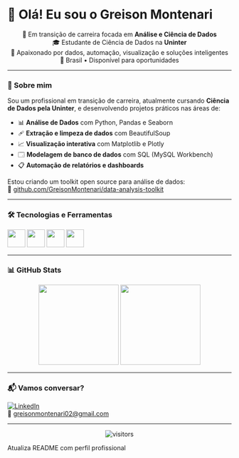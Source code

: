# 👋 Olá! Eu sou o Greison Montenari

<p align="center">
  🎯 Em transição de carreira focada em <strong>Análise e Ciência de Dados</strong><br>
  🎓 Estudante de Ciência de Dados na <strong>Uninter</strong><br>
  💼 Apaixonado por dados, automação, visualização e soluções inteligentes<br>
  📍 Brasil • Disponível para oportunidades
</p>

---

### 🚀 Sobre mim

Sou um profissional em transição de carreira, atualmente cursando **Ciência de Dados pela Uninter**, e desenvolvendo projetos práticos nas áreas de:

- 📊 **Análise de Dados** com Python, Pandas e Seaborn
- 🩹 **Extração e limpeza de dados** com BeautifulSoup
- 📈 **Visualização interativa** com Matplotlib e Plotly
- 🗔️ **Modelagem de banco de dados** com SQL (MySQL Workbench)
- 📋 **Automação de relatórios e dashboards**

Estou criando um toolkit open source para análise de dados:  
🔗 [github.com/GreisonMontenari/data-analysis-toolkit](https://github.com/GreisonMontenari/data-analysis-toolkit)

---

### 🛠️ Tecnologias e Ferramentas

<p align="left">
  <img src="https://cdn.jsdelivr.net/gh/devicons/devicon/icons/python/python-original.svg" width="40" height="40" />
  <img src="https://cdn.jsdelivr.net/gh/devicons/devicon/icons/mysql/mysql-original.svg" width="40" height="40" />
  <img src="https://cdn.jsdelivr.net/gh/devicons/devicon/icons/git/git-original.svg" width="40" height="40" />
  <img src="https://cdn.jsdelivr.net/gh/devicons/devicon/icons/linux/linux-original.svg" width="40" height="40" />
</p>

---

### 📊 GitHub Stats

<p align="center">
  <img height="180em" src="https://github-readme-stats.vercel.app/api?username=GreisonMontenari&show_icons=true&theme=radical"/>
  <img height="180em" src="https://github-readme-stats.vercel.app/api/top-langs/?username=GreisonMontenari&layout=compact&theme=radical"/>
</p>

---

### 📬 Vamos conversar?

[![LinkedIn](https://img.shields.io/badge/LinkedIn-blue?logo=linkedin&style=for-the-badge)](https://www.linkedin.com/in/greisonmontenari)  
📧 greisonmontenari02@gmail.com

---

<!-- Visitas no perfil -->
<p align="center">  
  <img alt="visitors" src="https://komarev.com/ghpvc/?username=GreisonMontenari&color=blue&style=flat">
</p>

Atualiza README com perfil profissional


<!--
**GreisonMontenari/GreisonMontenari** is a ✨ _special_ ✨ repository because its `README.md` (this file) appears on your GitHub profile.

Here are some ideas to get you started:

- 🔭 I’m currently working on ...
- 🌱 I’m currently learning ...
- 👯 I’m looking to collaborate on ...
- 🤔 I’m looking for help with ...
- 💬 Ask me about ...
- 📫 How to reach me: ...
- 😄 Pronouns: ...
- ⚡ Fun fact: ...
-->
